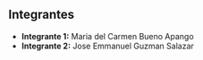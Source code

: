 ## Integrantes

- **Integrante 1:** Maria del Carmen Bueno Apango
- **Integrante 2:** Jose Emmanuel Guzman Salazar
